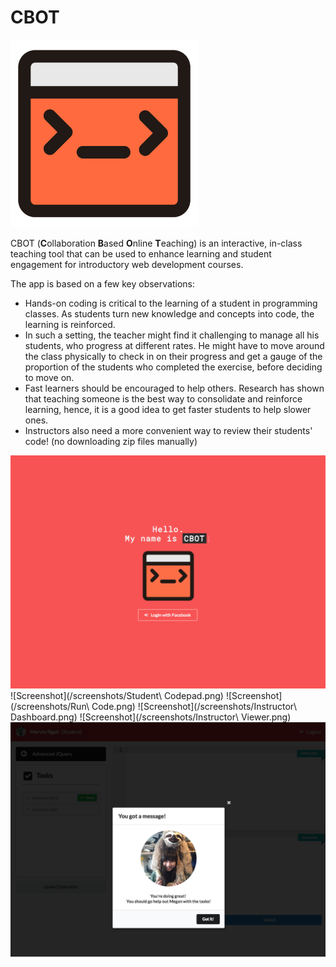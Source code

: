 # CBOT
<img src="public/assets/cbot.png" width="300"/>

CBOT (**C**ollaboration **B**ased **O**nline **T**eaching) is an interactive, in-class teaching tool that can be used to enhance learning and student engagement for introductory web development courses. 

The app is based on a few key observations:
* Hands-on coding is critical to the learning of a student in programming classes. As students turn new knowledge and concepts into code, the learning is reinforced.
* In such a setting, the teacher might find it challenging to manage all his students, who progress at different rates. He might have to move around the class physically to check in on their progress and get a gauge of the proportion of the students who completed the exercise, before deciding to move on.  
* Fast learners should be encouraged to help others. Research has shown that teaching someone is the best way to consolidate and reinforce learning, hence, it is a good idea to get faster students to help slower ones. 
* Instructors also need a more convenient way to review their students' code! (no downloading zip files manually)

![Screenshot](/screenshots/Splash.png)
![Screenshot](/screenshots/Student\ Codepad.png)
![Screenshot](/screenshots/Run\ Code.png)
![Screenshot](/screenshots/Instructor\ Dashboard.png)
![Screenshot](/screenshots/Instructor\ Viewer.png)
![Screenshot](/screenshots/Help.png)
